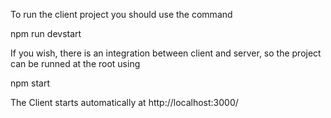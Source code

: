 To run the client project you should use the command 

  npm run devstart

If you wish, there is an integration between client and server, so the project can be runned at the root using

  npm start


The Client starts automatically at http://localhost:3000/